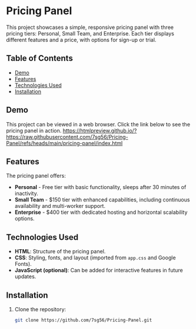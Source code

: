 # Pricing Panel

This project showcases a simple, responsive pricing panel with three pricing tiers: Personal, Small Team, and Enterprise. Each tier displays different features and a price, with options for sign-up or trial.

## Table of Contents
- [Demo](#demo)
- [Features](#features)
- [Technologies Used](#technologies-used)
- [Installation](#installation)

## Demo
This project can be viewed in a web browser. Click the link below to see the pricing panel in action.
https://htmlpreview.github.io/?https://raw.githubusercontent.com/7sg56/Pricing-Panel/refs/heads/main/pricing-panel/index.html

## Features
The pricing panel offers:
- **Personal** - Free tier with basic functionality, sleeps after 30 minutes of inactivity.
- **Small Team** - $150 tier with enhanced capabilities, including continuous availability and multi-worker support.
- **Enterprise** - $400 tier with dedicated hosting and horizontal scalability options.

## Technologies Used
- **HTML**: Structure of the pricing panel.
- **CSS**: Styling, fonts, and layout (imported from `app.css` and Google Fonts).
- **JavaScript (optional)**: Can be added for interactive features in future updates.

## Installation
1. Clone the repository:
   ```bash
   git clone https://github.com/7sg56/Pricing-Panel.git
